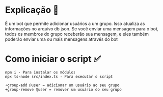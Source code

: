 # Explicação 📄
É um bot que permite adicionar usuários a um grupo. Isso atualiza as informações no arquivo db.json. Se você enviar uma mensagem para o bot, todos os membros do grupo receberão sua mensagem, e eles também poderão enviar uma ou mais mensagens através do bot

# Como iniciar o script ✅
```
npm i - Para instalar os módulos
npx ts-node src/index.ts - Para executar o script

+group-add @user = adicionar um usuário ao seu grupo
+group-remove @user = remover um usuário do seu grupo
```